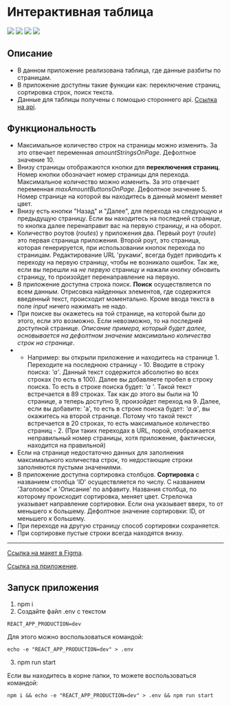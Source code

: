 # Интерактивная таблица

![](https://shields.io/badge/-HTML-orange)
![](https://shields.io/badge/-CSS-blue)
![](https://shields.io/badge/-JavaScript-yellow)
![](https://shields.io/badge/-React.JS-05D9FF)

## Описание
 - В данном приложение реализована таблица, где данные разбиты по страницам.
 - В приложение доступны такие функции как: переключение страниц, сортировка строк, поиск текста.
 - Данные для таблицы получены с помощью стороннего api. [Ссылка на api](https://jsonplaceholder.typicode.com/posts).

## Функциональность
- Максимальное количество строк на страницы можно изменить. За это отвечает переменная *amountStringsOnPage*. Дефолтное значение 10.
- Внизу страницы отображаются кнопки для **переключения страниц**. Номер кнопки обозначает номер страницы для перехода. Максимальное количество можно изменить. За это отвечает переменная *maxAmountButtonsOnPage*. Дефолтное значение 5. Номер странице на которой вы находитесь в данный момент меняет цвет.
- Внизу есть кнопки "Назад" и "Далее", для перехода на следующую и предыдущую страницу. Если вы находитесь на последней странице, то кнопка далее перенаправит вас на первую страницу, и на оборот.
- Количество роутов (*routes*) у приложения два. Первый роут (*route*) это первая страница приложения. Второй роут, это страница, которая генерируется, при использовании кнопок перехода по страницам. Редактирование URL 'руками', всегда будет приводить к переходу на первую страницу, чтобы не возникало ошибок. Так же, если вы перешли на *не первую* страницу и нажали кнопку обновить страницу, то произойдет перенаправление на первую.
- В приложение доступна строка поиск. **Поиск** осуществляется по всем данным. Отрисовка найденных элементов, где содержится введенный текст, происходит моментально. Кроме ввода текста в поле *input* ничего нажимать не надо. 
- При поиске вы окажетесь на той странице, на которой были до этого, если это возможно. Если невозможно, то на последней доступной странице. *Описание примера, который будет далее, основывается на дефолтном значение максимально количества строк на странице*. 
- - Например: вы открыли приложение и находитесь на странице 1. Переходите на последнюю страницу - 10. Вводите в строку поиска: *'a'*. Данный текст содержится абсолютно во всех строках (то есть в 100). Далее вы добавляете пробел в строку поиска. То есть в строке поиска будет: *'a '*. Такой текст встречается в 89 строках. Так как до этого вы были на 10 странице, а теперь доступно 9, произойдет переход на 9. Далее, если вы добавите: 'a', то есть в строке поиска будет: *'a a'*, вы окажитесь на второй странице. Потому что такой текст встречается в 20 строках, то есть максимальное количество страниц - 2. (При таких переходах в URL, порой, отображается неправильный номер страницы, хотя приложение, фактически, находится на правильной)
- Если на странице недостаточно данных для заполнения максимального количества строк, то недостающие строки заполняются пустыми значениями. 
- В приложение доступна сортировка столбцов. **Сортировка** с названием столбца 'ID' осуществляется по числу. С названием 'Заголовок' и 'Описание' по алфавиту. Названия столбца, по которому происходит сортировка, меняет цвет. Стрелочка указывает направление сортировки. Если она указывает вверх, то от меньшего к большему. Дефолтное значение сортировки: ID, от меньшего к большему. 
- При переходе на другую страницу способ сортировки сохраняется. 
- При сортировке пустые строки всегда находятся внизу.

<tr>
    <hr>
</tr>
 
 [Ссылка на макет в Figma](https://www.figma.com/file/amcWeZhjaZ0eSyYiSNG6vN/%D0%9C%D0%B0%D0%BA%D0%B5%D1%82-%D1%82%D0%B0%D0%B1%D0%BB%D0%B8%D1%86%D1%8B?node-id=0%3A1).
 
 [Ссылка на приложение](https://tyt34.github.io/table-pages/#/1).
 
 ## Запуск приложения
1. npm i
2. Создайте файл .env с текстом 
```
REACT_APP_PRODUCTION=dev
```
Для этого можно воспользоваться командой: 
```
echo -e "REACT_APP_PRODUCTION=dev" > .env
```
3. npm run start


Если вы находитесь в корне папки, то можете воспользоваться командой: 
```
npm i && echo -e "REACT_APP_PRODUCTION=dev" > .env && npm run start
```
